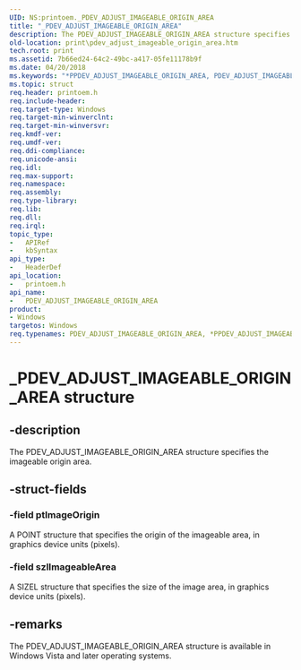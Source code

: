 ```yaml
---
UID: NS:printoem._PDEV_ADJUST_IMAGEABLE_ORIGIN_AREA
title: "_PDEV_ADJUST_IMAGEABLE_ORIGIN_AREA"
description: The PDEV_ADJUST_IMAGEABLE_ORIGIN_AREA structure specifies the imageable origin area.
old-location: print\pdev_adjust_imageable_origin_area.htm
tech.root: print
ms.assetid: 7b66ed24-64c2-49bc-a417-05fe11178b9f
ms.date: 04/20/2018
ms.keywords: "*PPDEV_ADJUST_IMAGEABLE_ORIGIN_AREA, PDEV_ADJUST_IMAGEABLE_ORIGIN_AREA, PDEV_ADJUST_IMAGEABLE_ORIGIN_AREA structure [Print Devices], PPDEV_ADJUST_IMAGEABLE_ORIGIN_AREA, PPDEV_ADJUST_IMAGEABLE_ORIGIN_AREA structure pointer [Print Devices], _PDEV_ADJUST_IMAGEABLE_ORIGIN_AREA, print.pdev_adjust_imageable_origin_area, print_unidrv-pscript_rendering_64db57fb-903d-411f-8106-b4c9a4c2a04e.xml, printoem/PDEV_ADJUST_IMAGEABLE_ORIGIN_AREA, printoem/PPDEV_ADJUST_IMAGEABLE_ORIGIN_AREA"
ms.topic: struct
req.header: printoem.h
req.include-header: 
req.target-type: Windows
req.target-min-winverclnt: 
req.target-min-winversvr: 
req.kmdf-ver: 
req.umdf-ver: 
req.ddi-compliance: 
req.unicode-ansi: 
req.idl: 
req.max-support: 
req.namespace: 
req.assembly: 
req.type-library: 
req.lib: 
req.dll: 
req.irql: 
topic_type:
-	APIRef
-	kbSyntax
api_type:
-	HeaderDef
api_location:
-	printoem.h
api_name:
-	PDEV_ADJUST_IMAGEABLE_ORIGIN_AREA
product:
- Windows
targetos: Windows
req.typenames: PDEV_ADJUST_IMAGEABLE_ORIGIN_AREA, *PPDEV_ADJUST_IMAGEABLE_ORIGIN_AREA
---
```


# _PDEV_ADJUST_IMAGEABLE_ORIGIN_AREA structure


## -description


The PDEV_ADJUST_IMAGEABLE_ORIGIN_AREA structure specifies the imageable origin area.


## -struct-fields




### -field ptImageOrigin

A POINT structure that specifies the origin of the imageable area, in graphics device units (pixels).


### -field szlImageableArea

A SIZEL structure that specifies the size of the image area, in graphics device units (pixels).


## -remarks



The PDEV_ADJUST_IMAGEABLE_ORIGIN_AREA structure is available in Windows Vista and later operating systems. 



